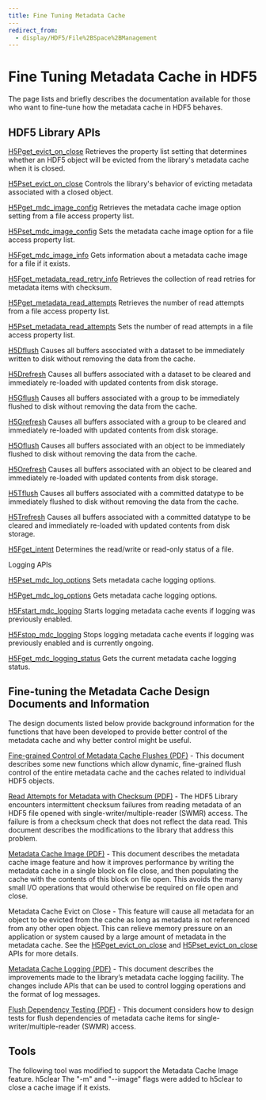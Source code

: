 ```yaml
---
title: Fine Tuning Metadata Cache
---                                                                                                                                         title: File Space Management
redirect_from:
  - display/HDF5/File%2BSpace%2BManagement
---
```


# Fine Tuning Metadata Cache in HDF5

The page lists and briefly describes the documentation available for those who want to fine-tune how the metadata cache in HDF5 behaves.

## HDF5 Library APIs
 
[H5Pget_evict_on_close](https://docs.hdfgroup.org/hdf5/v1_14/group___f_a_p_l.html#ga12789fcfeaea073c13202e6401f404a6) Retrieves the property list setting that determines whether an HDF5 object will be evicted from the library's metadata cache when it is closed.
 
[H5Pset_evict_on_close](https://docs.hdfgroup.org/hdf5/v1_14/group___j_h5_p.html#ga50cff2ac2560cee0471fcbf15dcb86c6) Controls the library's behavior of evicting metadata associated with a closed object.
 
[H5Pget_mdc_image_config](https://docs.hdfgroup.org/hdf5/v1_14/group___f_a_p_l.html#gaaa18d59ee9efb12626410b1638f76f00) Retrieves the metadata cache image option setting from a file access property list.
 
[H5Pset_mdc_image_config](https://docs.hdfgroup.org/hdf5/v1_14/group___f_a_p_l.html#ga65cf9fea33d1324009efc2d5db848434) Sets the metadata cache image option for a file access property list.
 
[H5Fget_mdc_image_info](https://docs.hdfgroup.org/hdf5/v1_14/group___m_d_c.html#ga7b37da15ff80c4aa5c275649f1f45b0a) Gets information about a metadata cache image for a file if it exists.
 
[H5Fget_metadata_read_retry_info](https://docs.hdfgroup.org/hdf5/v1_14/group___s_w_m_r.html#gaa80bd62f19993e414e383db7d1623e5f) Retrieves the collection of read retries for metadata items with checksum.
 
[H5Pget_metadata_read_attempts](https://docs.hdfgroup.org/hdf5/v1_14/group___f_a_p_l.html#ga670948d56435920f1e1c2e88b823935e) Retrieves the number of read attempts from a file access property list.
 
[H5Pset_metadata_read_attempts](https://docs.hdfgroup.org/hdf5/v1_14/group___f_a_p_l.html#gab827cef16ec569c87cec94a8b3f350c5) Sets the number of read attempts in a file access property list.
 
[H5Dflush](https://docs.hdfgroup.org/hdf5/v1_14/group___h5_d.html#ga4a2175a62baa1e35ad2467bb1fdff1f7) Causes all buffers associated with a dataset to be immediately written to disk without removing the data from the cache.
 
[H5Drefresh](https://docs.hdfgroup.org/hdf5/v1_14/group___h5_d.html#ga3c1ea7e5db3f62d9cf03dd62d1fb08da) Causes all buffers associated with a dataset to be cleared and immediately re-loaded with updated contents from disk storage.
 
[H5Gflush](https://docs.hdfgroup.org/hdf5/v1_14/group___h5_g.html#ga1d55dbf931f8003bb329c4340b8fe4d6) Causes all buffers associated with a group to be immediately flushed to disk without removing the data from the cache.
 
[H5Grefresh](https://docs.hdfgroup.org/hdf5/v1_14/group___h5_g.html#ga0a8bdd0eb1b001222c27d3d39a909840) Causes all buffers associated with a group to be cleared and immediately re-loaded with updated contents from disk storage.
 
[H5Oflush](https://docs.hdfgroup.org/hdf5/v1_14/group___h5_o.html#gad99f35048cba4534b6393214684f090f) Causes all buffers associated with an object to be immediately flushed to disk without removing the data from the cache.
 
[H5Orefresh](https://docs.hdfgroup.org/hdf5/v1_14/group___h5_o.html#gaf0318b68be9ab23a92b8a6bee0af9e2f) Causes all buffers associated with an object to be cleared and immediately re-loaded with updated contents from disk storage.
 
[H5Tflush](https://docs.hdfgroup.org/hdf5/v1_14/group___h5_t.html#gafd60389b49e1e5e6f37caffbe6cbf6e5) Causes all buffers associated with a committed datatype to be immediately flushed to disk without removing the data from the cache.
 
[H5Trefresh](https://docs.hdfgroup.org/hdf5/v1_14/group___h5_t.html#ga5bc56f6b85e114829dc12d6b18d66f4d) Causes all buffers associated with a committed datatype to be cleared and immediately re-loaded with updated contents from disk storage.
 
[H5Fget_intent](https://docs.hdfgroup.org/hdf5/v1_14/group___h5_f.html#ga466179d7783d256329c2e3110055a16c) Determines the read/write or read-only status of a file.
 
 
Logging APIs
 
[H5Pset_mdc_log_options](https://docs.hdfgroup.org/hdf5/v1_14/group___f_a_p_l.html#ga4d7206c5679d7243410058eceae59b2c) Sets metadata cache logging options.
 
[H5Pget_mdc_log_options](https://docs.hdfgroup.org/hdf5/v1_14/group___f_a_p_l.html#gaa3a1ca6e294cc5074933239cc3d0e4a3) Gets metadata cache logging options.
 
[H5Fstart_mdc_logging](https://docs.hdfgroup.org/hdf5/v1_14/group___m_d_c.html#ga378fb5863071278b47070cf205f53e67) Starts logging metadata cache events if logging was previously enabled.
 
[H5Fstop_mdc_logging](https://docs.hdfgroup.org/hdf5/v1_14/group___m_d_c.html#ga78627b23010f82002b837f4d312bf234) Stops logging metadata cache events if logging was previously enabled and is currently ongoing.
 
[H5Fget_mdc_logging_status](https://docs.hdfgroup.org/hdf5/v1_14/group___m_d_c.html#ga998ebdc7b5190cf3d0fdf2fbe71e9780) Gets the current metadata cache logging status.
 

## Fine-tuning the Metadata Cache Design Documents and Information

The design documents listed below provide background information for the functions that have been developed to provide better control of the metadata cache and why better control might be useful.
 
[Fine-grained Control of Metadata Cache Flushes (PDF)](https://docs.hdfgroup.org/hdf5/rfc/RFC%20H5Ocork%20v5%20new%20fxn%20names.pdf) - This document describes some new functions which allow dynamic, fine-grained flush control of the entire metadata cache and the caches related to individual HDF5 objects.
 
[Read Attempts for Metadata with Checksum (PDF)](https://docs.hdfgroup.org/hdf5/rfc/RFC-Read-Attempts-for-Metadata-with-Checksum-v3.pdf) - The HDF5 Library encounters intermittent checksum failures from reading metadata of an HDF5 file opened with single-writer/multiple-reader (SWMR) access. The failure is from a checksum check that does not reflect the data read. This document describes the modifications to the library that address this problem.
 
[Metadata Cache Image (PDF)](https://docs.hdfgroup.org/hdf5/rfc/cache_image_RFC_150929-QAK.docx.pdf) - This document describes the metadata cache image feature and how it improves performance by writing the metadata cache in a single block on file close, and then populating the cache with the contents of this block on file open. This avoids the many small I/O operations that would otherwise be required on file open and close.
 
Metadata Cache Evict on Close - This feature will cause all metadata for an object to be evicted from the cache as long as metadata is not referenced from any other open object. This can relieve memory pressure on an application or system caused by a large amount of metadata in the metadata cache. See the [H5Pget_evict_on_close](https://docs.hdfgroup.org/hdf5/v1_14/group___f_a_p_l.html#ga12789fcfeaea073c13202e6401f404a6) and [H5Pset_evict_on_close](https://docs.hdfgroup.org/hdf5/v1_14/group___f_a_p_l.html#gaa44cc0e592608e12082dad9305b3c74d) APIs for more details.
 
[Metadata Cache Logging (PDF)](https://docs.hdfgroup.org/hdf5/rfc/Design-MetadataCache-Logging-THG20140224-v4.pdf) - This document describes the improvements made to the library’s metadata cache logging facility. The changes include APIs that can be used to control logging operations and the format of log messages.
 
[Flush Dependency Testing (PDF)](https://docs.hdfgroup.org/hdf5/rfc/Design-HDF5-FlushDependencyTesting-20130630-v1.1.pdf) - This document considers how to design tests for flush dependencies of metadata cache items for single-writer/multiple-reader (SWMR) access.
 

## Tools

The following tool was modified to support the Metadata Cache Image feature.
h5clear	The "-m" and "--image" flags were added to h5clear to close a cache image if it exists.
